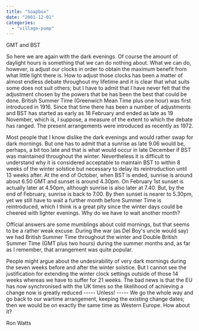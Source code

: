 ```yaml
---
title: "Soapbox"
date: "2001-12-01"
categories: 
  - "village-pump"
---
```


GMT and BST

So here we are again with the dark evenings. Of course the amount of daylight hours is something that we can do nothing about. What we can do, however, is adjust our clocks in order to obtain the maximum benefit from what little light there is. How to adjust those clocks has been a matter of almost endless debate throughout my lifetime and it is clear that what suits some does not suit others; but I have to admit that I have never felt that the adjustment chosen by the powers that be has been the best that could be done. British Summer Time (Greenwich Mean Time plus one hour) was first introduced in 1916. Since that time there has been a number of adjustments and BST has started as early as 18 February and ended as late as 19 November, which is, I suppose, a measure of the extent to which the debate has ranged. The present arrangements were introduced as recently as 1972.

Most people that I know dislike the dark evenings and would rather swap for dark mornings. But one has to admit that a sunrise as late 9.06 would be, perhaps, a bit too late and that is what would occur in late December if BST was maintained throughout the winter. Nevertheless it is difficult to understand why it is considered acceptable to maintain BST to within 8 weeks of the winter solstice but necessary to delay its reintroduction until 13 weeks after. At the end of October, when BST is ended, sunrise is around about 6.50 GMT and sunset is around 4.30pm. On February 1st sunset is actually later at 4.50pm, although sunrise is also later at 7.40. But, by the end of February, sunrise is back to 7.00. By then sunset is nearer to 5.30pm, yet we still have to wait a further month before Summer Time is reintroduced, which I think is a great pity since the winter days could be cheered with lighter evenings. Why do we have to wait another month?

Official answers are some mumblings about cold mornings, but that seems to be a rather weak excuse. During the war (as Del Boy's uncle would say) we had British Summer Time throughout the winter and Double British Summer Time (GMT plus two hours) during the summer months and, as far as I remember, that arrangement was quite popular.

People might argue about the undesirability of very dark mornings during the seven weeks before and after the winter solstice. But I cannot see the justification for extending the winter clock settings outside of those 14 weeks whereas we have to suffer for 21 weeks. The bad news is that the EU has now synchronised with the UK times so the likelihood of achieving a change now is greatly reduced ----- Unless! ----- We go the whole way and go back to our wartime arrangement, keeping the existing change dates; then we would be on exactly the same time as Western Europe. How about it?

Ron Watts
